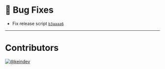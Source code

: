 # :bug: Bug Fixes

- Fix release script [`b3aaaa6`](https://github.com/tagproject/ts-package-shared-config/commit/b3aaaa6a817e69b3e7f02b110e49adc0e20ee464)

---

# Contributors

[![@keindev](https://avatars.githubusercontent.com/u/4527292?v=4&s=40)](https://github.com/keindev)
